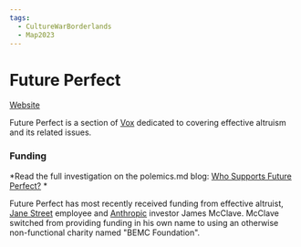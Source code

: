 ```yaml
---
tags:
  - CultureWarBorderlands
  - Map2023
---
```

# Future Perfect

[Website](https://www.vox.com/future-perfect)

Future Perfect is a section of [Vox](https://www.vox.com/) dedicated to covering effective altruism and its related issues.

### Funding

*Read the full investigation on the polemics.md blog: [Who Supports Future Perfect?](https://polemics.md/essays/who-supports-future-perfect) *

Future Perfect has most recently received funding from effective altruist, [Jane Street](../Puzzalia/Jane%20Street.md) employee and [Anthropic](../Avant-Gardea%20Arriere-Gardea/Anthropic.md) investor James McClave. McClave switched from providing funding in his own name to using an otherwise non-functional charity named "BEMC Foundation".